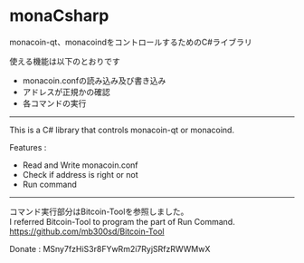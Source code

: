 monaCsharp
==========

monacoin-qt、monacoindをコントロールするためのC#ライブラリ

使える機能は以下のとおりです  
- monacoin.confの読み込み及び書き込み  
- アドレスが正規かの確認  
- 各コマンドの実行  

---------------------------------------------------------------

This is a C# library that controls monacoin-qt or monacoind.  

Features :   
- Read and Write monacoin.conf  
- Check if address is right or not  
- Run command  

---------------------------------------------------------------
コマンド実行部分はBitcoin-Toolを参照しました。  
I referred Bitcoin-Tool to program the part of Run Command.  
<https://github.com/mb300sd/Bitcoin-Tool>


Donate : MSny7fzHiS3r8FYwRm2i7RyjSRfzRWWMwX
